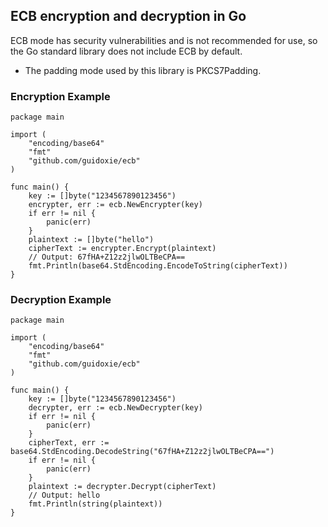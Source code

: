 ## ECB encryption and decryption in Go
ECB mode has security vulnerabilities and is not recommended for use, so the Go standard library does not include ECB by default.
* The padding mode used by this library is PKCS7Padding.

### Encryption Example
```
package main

import (
	"encoding/base64"
	"fmt"
	"github.com/guidoxie/ecb"
)

func main() {
	key := []byte("1234567890123456")
	encrypter, err := ecb.NewEncrypter(key)
	if err != nil {
		panic(err)
	}
	plaintext := []byte("hello")            
	cipherText := encrypter.Encrypt(plaintext) 
	// Output: 67fHA+Z12z2jlwOLTBeCPA==
	fmt.Println(base64.StdEncoding.EncodeToString(cipherText))
}
```

### Decryption Example
```
package main

import (
	"encoding/base64"
	"fmt"
	"github.com/guidoxie/ecb"
)

func main() {
	key := []byte("1234567890123456")
	decrypter, err := ecb.NewDecrypter(key)
	if err != nil {
		panic(err)
	}
	cipherText, err := base64.StdEncoding.DecodeString("67fHA+Z12z2jlwOLTBeCPA==") 
	if err != nil {
		panic(err)
	}
	plaintext := decrypter.Decrypt(cipherText) 
	// Output: hello
	fmt.Println(string(plaintext))
}
```



